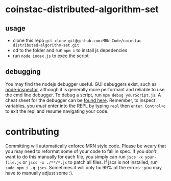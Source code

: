 # coinstac-distributed-algorithm-set

## usage
- clone this repo `git clone git@github.com:MRN-Code/coinstac-distributed-algorithm-set.git`
- cd to the folder and run `npm i` to install js depedencies
- run `node index.js` to exec the script

## debugging
You may find the nodejs debugger useful.  GUI debuggers exist, such as [node-inspector](https://github.com/node-inspector/node-inspector), although it is generally more performant and reliable to use the cmd line debugger. To debug a script, run `npm debug yourScript.js`.  A cheat sheet for the debugger can be [found here](https://nodejs.org/api/debugger.html#debugger_commands_reference).  Remember, to inspect variables, you _must_ enter into the REPL by typing `repl` then `enter`.  `Control+c` to exit the repl and resume navigating your code.

# contributing
Committing will automatically enforce MRN style code.  Please be weary that you may need to reformat some of your code to fall in spec.  If you _don't_ want to do this manually for each file, you simply can run `jscs -x your-file.js` or `jscs -x ./**/*.js` to patch all files.  If jscs is not installed, run `sudo npm i -g jscs`.  Sometimes it will only fix 99% of the errors--you may have to manually adjust some :).